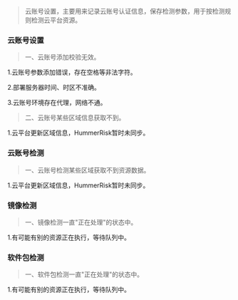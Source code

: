 > 云账号设置，主要用来记录云账号认证信息，保存检测参数，用于按检测规则检测云平台资源。

### 云账号设置

> 一、云账号添加校验无效。

1.云账号参数添加错误，存在空格等非法字符。

2.部署服务器时间、时区不准确。

3.云账号环境存在代理，网络不通。

> 二、云账号某些区域信息获取不到。

1.云平台更新区域信息，HummerRisk暂时未同步。

### 云账号检测

> 一、云账号检测某些区域获取不到资源数据。

1.云平台更新区域信息，HummerRisk暂时未同步。

### 镜像检测

> 一、镜像检测一直"正在处理"的状态中。

1.有可能有别的资源正在执行，等待队列中。

### 软件包检测

> 一、软件包检测一直"正在处理"的状态中。

1.有可能有别的资源正在执行，等待队列中。
